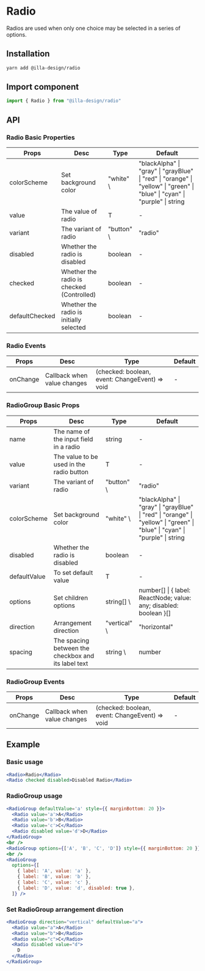 # Radio

Radios are used when only one choice may be selected in a series of options.

## Installation

```bash
yarn add @illa-design/radio
```

## Import component

```jsx
import { Radio } from "@illa-design/radio"
```

## API

### Radio Basic Properties

| Props          | Desc                                      | Type        | Default                                                                                                                                       |
| -------------- | ----------------------------------------- | ----------- | --------------------------------------------------------------------------------------------------------------------------------------------- |
| colorScheme    | Set background color                      | "white" \  | "blackAlpha" \| "gray" \| "grayBlue" \| "red" \| "orange" \| "yellow" \| "green" \| "blue" \| "cyan" \| "purple" \| string | "blue" |
| value          | The value of radio                        | T           | -                                                                                                                                             |
| variant        | The variant of radio                      | "button" \ | "radio"                                                                                                                   | "radio"           |
| disabled       | Whether the radio is disabled             | boolean     | -                                                                                                                                             |
| checked        | Whether the radio is checked (Controlled) | boolean     | -                                                                                                                                             |
| defaultChecked | Whether the radio is initially selected   | boolean     | -                                                                                                                                             |

### Radio Events

| Props    | Desc                        | Type                                           | Default |
| -------- | --------------------------- | ---------------------------------------------- | ------- |
| onChange | Callback when value changes | (checked: boolean, event: ChangeEvent) => void | -       |

### RadioGroup Basic Props

| Props        | Desc                                                | Type          | Default                                                                                                                                       |
| ------------ | --------------------------------------------------- | ------------- | --------------------------------------------------------------------------------------------------------------------------------------------- |
| name         | The name of the input field in a radio              | string        | -                                                                                                                                             |
| value        | The value to be used in the radio button            | T             | -                                                                                                                                             |
| variant      | The variant of radio                                | "button" \   | "radio"                                                                                                                   | "radio"           |
| colorScheme  | Set background color                                | "white" \    | "blackAlpha" \| "gray" \| "grayBlue" \| "red" \| "orange" \| "yellow" \| "green" \| "blue" \| "cyan" \| "purple" \| string | "blue" |
| disabled     | Whether the radio is disabled                       | boolean       | -                                                                                                                                             |
| defaultValue | To set default value                                | T             | -                                                                                                                                             |
| options      | Set children options                                | string[] \   | number[] \| { label: ReactNode; value: any; disabled: boolean }[]                                                         | -                |
| direction    | Arrangement direction                               | "vertical" \ | "horizontal"                                                                                                            | "horizontal"        |
| spacing      | The spacing between the checkbox and its label text | string \     | number                                                                                                                      | "24px"          |

### RadioGroup Events

| Props    | Desc                        | Type                                           | Default |
| -------- | --------------------------- | ---------------------------------------------- | ------- |
| onChange | Callback when value changes | (checked: boolean, event: ChangeEvent) => void | -       |

## Example

### Basic usage

```jsx
<Radio>Radio</Radio>
<Radio checked disabled>Disabled Radio</Radio>
```

### RadioGroup usage

```jsx
<RadioGroup defaultValue='a' style={{ marginBottom: 20 }}>
  <Radio value='a'>A</Radio>
  <Radio value='b'>B</Radio>
  <Radio value='c'>C</Radio>
  <Radio disabled value='d'>D</Radio>
</RadioGroup>
<br />
<RadioGroup options={['A', 'B', 'C', 'D']} style={{ marginBottom: 20 }} />
<br />
<RadioGroup
  options={[
    { label: 'A', value: 'a' },
    { label: 'B', value: 'b' },
    { label: 'C', value: 'c' },
    { label: 'D', value: 'd', disabled: true },
  ]} />
```

### Set RadioGroup arrangement direction

```jsx
<RadioGroup direction="vertical" defaultValue="a">
  <Radio value="a">A</Radio>
  <Radio value="b">B</Radio>
  <Radio value="c">C</Radio>
  <Radio disabled value="d">
    D
  </Radio>
</RadioGroup>
```
